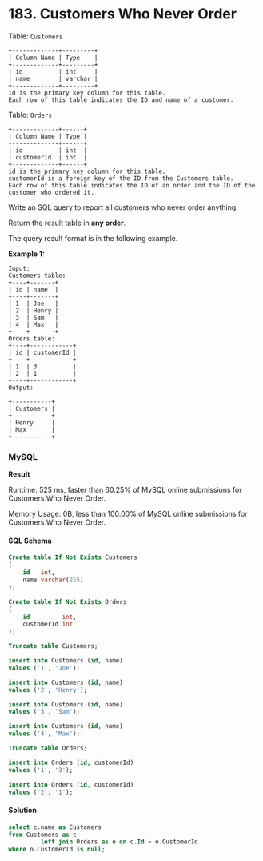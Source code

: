 # 183. Customers Who Never Order

Table: `Customers`

```
+-------------+---------+
| Column Name | Type    |
+-------------+---------+
| id          | int     |
| name        | varchar |
+-------------+---------+
id is the primary key column for this table.
Each row of this table indicates the ID and name of a customer.
```

Table: `Orders`

```
+-------------+------+
| Column Name | Type |
+-------------+------+
| id          | int  |
| customerId  | int  |
+-------------+------+
id is the primary key column for this table.
customerId is a foreign key of the ID from the Customers table.
Each row of this table indicates the ID of an order and the ID of the customer who ordered it.
```

Write an SQL query to report all customers who never order anything.

Return the result table in **any order**.

The query result format is in the following example.



**Example 1:**

```
Input: 
Customers table:
+----+-------+
| id | name  |
+----+-------+
| 1  | Joe   |
| 2  | Henry |
| 3  | Sam   |
| 4  | Max   |
+----+-------+
Orders table:
+----+------------+
| id | customerId |
+----+------------+
| 1  | 3          |
| 2  | 1          |
+----+------------+
Output:
 
+-----------+
| Customers |
+-----------+
| Henry     |
| Max       |
+-----------+
```

### MySQL

**Result**

Runtime: 525 ms, faster than 60.25% of MySQL online submissions for Customers Who Never Order.

Memory Usage: 0B, less than 100.00% of MySQL online submissions for Customers Who Never Order.

#### SQL Schema

```sql
Create table If Not Exists Customers
(
    id   int,
    name varchar(255)
);

Create table If Not Exists Orders
(
    id         int,
    customerId int
);

Truncate table Customers;

insert into Customers (id, name)
values ('1', 'Joe');

insert into Customers (id, name)
values ('2', 'Henry');

insert into Customers (id, name)
values ('3', 'Sam');

insert into Customers (id, name)
values ('4', 'Max');

Truncate table Orders;

insert into Orders (id, customerId)
values ('1', '3');

insert into Orders (id, customerId)
values ('2', '1');
```

#### Solution

```sql
select c.name as Customers
from Customers as c
         left join Orders as o on c.Id = o.CustomerId
where o.CustomerId is null;
```
